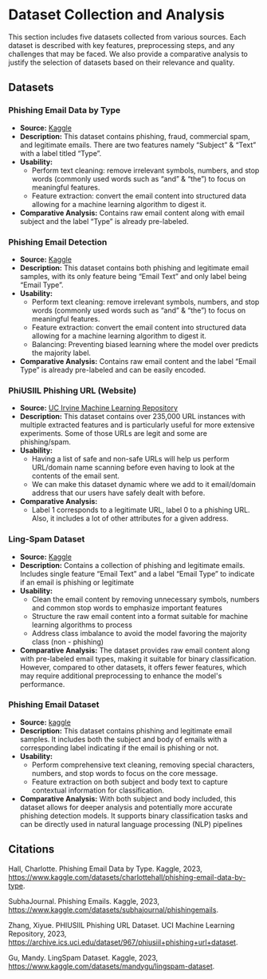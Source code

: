 # Dataset Collection and Analysis
This section includes five datasets collected from various sources. Each dataset is described with key features, preprocessing steps, and any challenges that may be faced. We also provide a comparative analysis to justify the selection of datasets based on their relevance and quality. 
## Datasets

### Phishing Email Data by Type
- **Source:** [Kaggle](https://www.kaggle.com/datasets/charlottehall/phishing-email-data-by-type)
- **Description:** This dataset contains phishing, fraud, commercial spam, and legitimate emails. There are two features namely “Subject” & “Text” with a label titled “Type”.
- **Usability:**
    - Perform text cleaning: remove irrelevant symbols, numbers, and stop words (commonly used words such as “and” & “the”) to focus on meaningful features.
    - Feature extraction: convert the email content into structured data allowing for a machine learning algorithm to digest it.
- **Comparative Analysis:** Contains raw email content along with email subject and the label “Type” is already pre-labeled. 

### Phishing Email Detection
- **Source:** [Kaggle](https://www.kaggle.com/datasets/subhajournal/phishingemails)
- **Description:** This dataset contains both phishing and legitimate email samples, with its only feature being “Email Text” and only label being “Email Type”.
- **Usability:**
    - Perform text cleaning: remove irrelevant symbols, numbers, and stop words (commonly used words such as “and” & “the”) to focus on meaningful features.
    - Feature extraction: convert the email content into structured data allowing for a machine learning algorithm to digest it.
    - Balancing: Preventing biased learning where the model over predicts the majority label. 
- **Comparative Analysis:** Contains raw email content and the label “Email Type” is already pre-labeled and can be easily encoded.
  
### PhiUSIIL Phishing URL (Website)
- **Source:** [UC Irvine Machine Learning Repository](https://archive.ics.uci.edu/dataset/967/phiusiil+phishing+url+dataset)
- **Description:** This dataset contains over 235,000 URL instances with multiple extracted features and is particularly useful for more extensive experiments. Some of those URLs are legit and some are phishing/spam.
- **Usability:**
    - Having a list of safe and non-safe URLs will help us perform URL/domain name scanning before even having to look at the contents of the email sent.
    - We can make this dataset dynamic where we add to it email/domain address that our users have safely dealt with before.
- **Comparative Analysis:**
    - Label 1 corresponds to a legitimate URL, label 0 to a phishing URL. Also, it includes a lot of other attributes for a given address.
      
### Ling-Spam Dataset
- **Source:** [Kaggle](https://www.kaggle.com/datasets/mandygu/lingspam-dataset)
- **Description:** Contains a collection of phishing and legitimate emails. Includes single feature “Email Text” and a label “Email Type” to indicate if an email is phishing or legitimate
- **Usability:**
    - Clean the email content by removing unnecessary symbols, numbers and common stop words to emphasize important features
    - Structure the raw email content into a format suitable for machine learning algorithms to process
    - Address class imbalance to avoid the model favoring the majority class (non - phishing)
- **Comparative Analysis:** The dataset provides raw email content along with pre-labeled email types, making it suitable for binary classification. However, compared to other datasets, it offers fewer features, which may require additional preprocessing to enhance the model's performance.
  
### Phishing Email Dataset
- **Source:** [kaggle](https://www.kaggle.com/datasets/naserabdullahalam/phishing-email-dataset?utm_source=chatgpt.comDatasets)
- **Description:** This dataset contains phishing and legitimate email samples. It includes both the subject and body of emails with a corresponding label indicating if the email is phishing or not.
- **Usability:**
    - Perform comprehensive text cleaning, removing special characters, numbers, and stop words to focus on the core message.
    - Feature extraction on both subject and body text to capture contextual information for classification.
- **Comparative Analysis:** With both subject and body included, this dataset allows for deeper analysis and potentially more accurate phishing detection models. It supports binary classification tasks and can be directly used in natural language processing (NLP) pipelines

## Citations
Hall, Charlotte. Phishing Email Data by Type. Kaggle, 2023, <br>
https://www.kaggle.com/datasets/charlottehall/phishing-email-data-by-type.

SubhaJournal. Phishing Emails. Kaggle, 2023, <br>
https://www.kaggle.com/datasets/subhajournal/phishingemails.

Zhang, Xiyue. PHIUSIIL Phishing URL Dataset. UCI Machine Learning Repository, 2023, <br>
https://archive.ics.uci.edu/dataset/967/phiusiil+phishing+url+dataset.

Gu, Mandy. LingSpam Dataset. Kaggle, 2023,
https://www.kaggle.com/datasets/mandygu/lingspam-dataset.

